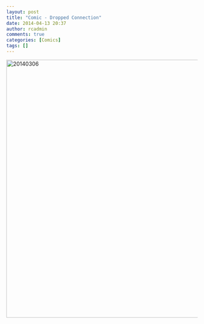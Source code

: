 ```yaml
---
layout: post
title: "Comic - Dropped Connection"
date: 2014-04-13 20:37
author: rcadmin
comments: true
categories: [Comics]
tags: []
---
```

<a href="http://bitsmack.com/wp/2014/04/13/comic-dropped-connection/attachment/20140306/" rel="attachment wp-att-2552"><img src="http://dl.bitsmack.com/uploads/2014/04/20140306.jpg" alt="20140306" width="680" height="680" class="alignnone size-full wp-image-2552" /></a>
